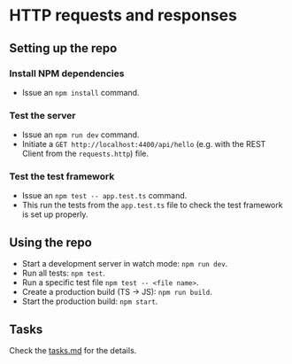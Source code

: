 # HTTP requests and responses

## Setting up the repo

### Install NPM dependencies

- Issue an `npm install` command.

### Test the server

- Issue an `npm run dev` command.
- Initiate a `GET http://localhost:4400/api/hello` (e.g. with the REST Client from the `requests.http`) file.

### Test the test framework

- Issue an `npm test -- app.test.ts` command.
- This run the tests from the `app.test.ts` file to check the test framework is set up properly.

## Using the repo

- Start a development server in watch mode: `npm run dev`.
- Run all tests: `npm test`.
- Run a specific test file `npm test -- <file name>`.
- Create a production build (TS -> JS): `npm run build`.
- Start the production build: `npm start`.

## Tasks

Check the [tasks.md](./tasks.md) for the details.
